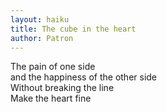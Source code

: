 ```yaml
---
layout: haiku
title: The cube in the heart
author: Patron
---
```


The pain of one side<br>
and the happiness of the other side<br>
Without breaking the line<br>
Make the heart fine<br>